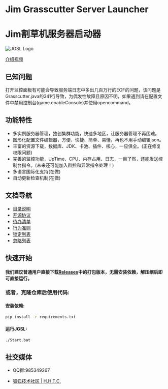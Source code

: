 # Jim Grasscutter Server Launcher

# Jim割草机服务器启动器

![JGSL Logo](Assets/JGSL-Logo.ico)

[介绍视频](https://www.bilibili.com/video/BV1B1VqzWEY7)

## 已知问题

打开监控面板有可能会导致服务端日志中多出几百万行的EOF的问题，该问题是Grasscutter.java的341行导致，为偶发性故障且原因不明，如果遇到请在配置文件中禁用控制台(game.enableConsole)并使用opencommand。

## 功能特性

 - 多实例服务器管理，独创集群功能，快速多地区，让服务器管理不再困难。
 - 图形化配置文件编辑器，方便、快捷、简单、易懂，再也不用手动编辑json。
 - 丰富的资源下载，数据库、JDK、卡池、插件、核心，一应俱全。(正在修复权限问题)
 - 完善的监控功能，UpTime、CPU、内存占用、日志，一目了然，还能发送控制台指令。(未来还可能加入群控和异常指令处理！)
 - 多语言国际化支持(在做)
 - 自动更新检查机制(在做)

## 文档导航

 - [目录说明](DirInfo.md)
 - [开源协议](LICENSE)
 - [待办清单](todolist.md)
 - [行为准则](CODE_OF_CONDUCT.md)
 - [锁定列表](edit-lock.md)
 - [忽略列表](.gitignore)

## 快速开始

#### 我们建议普通用户直接下载[Releases](https://github.com/Jimmy32767255/JimGrasscutterServerLauncher/releases)中的打包版本，无需安装依赖，解压缩后即可直接运行。

### 或者，克隆仓库后使用代码:

#### 安装依赖:

```bash
pip install -r requirements.txt
```
#### 运行JGSL:

```bash
./Start.bat
```

## 社交媒体

 - QQ群:985349267

 - [狐狐技术社区 | H.H.T.C.](https://t.me/Jimmy32767255_Community_recover)
